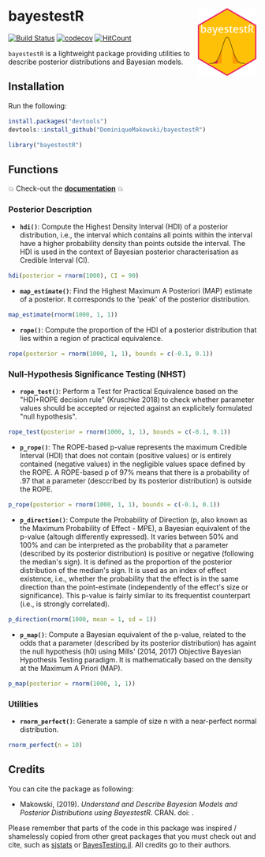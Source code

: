 
bayestestR <img src='man/figures/logo.svg' align="right" height="139" />
========================================================================

[![Build Status](https://travis-ci.org/DominiqueMakowski/bayestestR.svg?branch=master)](https://travis-ci.org/DominiqueMakowski/bayestestR) [![codecov](https://codecov.io/gh/DominiqueMakowski/bayestestR/branch/master/graph/badge.svg)](https://codecov.io/gh/DominiqueMakowski/bayestestR) [![HitCount](http://hits.dwyl.io/DominiqueMakowski/bayestestR.svg)](http://hits.dwyl.io/DominiqueMakowski/bayestestR) <!-- Add this to the README manually! --> <!-- [![Documentation](https://img.shields.io/badge/documentation-bayestestR-orange.svg?colorB=E91E63)](https://dominiquemakowski.github.io/bayestestR/) -->

`bayestestR` is a lightweight package providing utilities to describe posterior distributions and Bayesian models.

Installation
------------

Run the following:

``` r
install.packages("devtools")
devtools::install_github("DominiqueMakowski/bayestestR")
```

``` r
library("bayestestR")
```

Functions
---------

:boom: Check-out the [**documentation**](https://dominiquemakowski.github.io/bayestestR/) :boom:

### Posterior Description

-   **`hdi()`**: Compute the Highest Density Interval (HDI) of a posterior distribution, i.e., the interval which contains all points within the interval have a higher probability density than points outside the interval. The HDI is used in the context of Bayesian posterior characterisation as Credible Interval (CI).

``` r
hdi(posterior = rnorm(1000), CI = 90)
```

-   **`map_estimate()`**: Find the Highest Maximum A Posteriori (MAP) estimate of a posterior. It corresponds to the 'peak' of the posterior distribution.

``` r
map_estimate(rnorm(1000, 1, 1))
```

-   **`rope()`**: Compute the proportion of the HDI of a posterior distribution that lies within a region of practical equivalence.

``` r
rope(posterior = rnorm(1000, 1, 1), bounds = c(-0.1, 0.1))
```

### Null-Hypothesis Significance Testing (NHST)

-   **`rope_test()`**: Perform a Test for Practical Equivalence based on the "HDI+ROPE decision rule" (Kruschke 2018) to check whether parameter values should be accepted or rejected against an explicitely formulated "null hypothesis".

``` r
rope_test(posterior = rnorm(1000, 1, 1), bounds = c(-0.1, 0.1))
```

-   **`p_rope()`**: The ROPE-based p-value represents the maximum Credible Interval (HDI) that does not contain (positive values) or is entirely contained (negative values) in the negligible values space defined by the ROPE. A ROPE-based p of 97% means that there is a probability of .97 that a parameter (desccribed by its posterior distribution) is outside the ROPE.

``` r
p_rope(posterior = rnorm(1000, 1, 1), bounds = c(-0.1, 0.1))
```

-   **`p_direction()`**: Compute the Probability of Direction (p, also known as the Maximum Probability of Effect - MPE), a Bayesian equivalent of the p-value (altough differently expressed). It varies between 50% and 100% and can be interpreted as the probability that a parameter (described by its posterior distribution) is positive or negative (following the median's sign). It is defined as the proportion of the posterior distribution of the median's sign. It is used as an index of effect existence, i.e., whether the probability that the effect is in the same direction than the point-estimate (independently of the effect's size or significance). This p-value is fairly similar to its frequentist counterpart (i.e., is strongly correlated).

``` r
p_direction(rnorm(1000, mean = 1, sd = 1))
```

-   **`p_map()`**: Compute a Bayesian equivalent of the p-value, related to the odds that a parameter (described by its posterior distribution) has againt the null hypothesis (h0) using Mills' (2014, 2017) Objective Bayesian Hypothesis Testing paradigm. It is mathematically based on the density at the Maximum A Priori (MAP).

``` r
p_map(posterior = rnorm(1000, 1, 1))
```

### Utilities

-   **`rnorm_perfect()`**: Generate a sample of size n with a near-perfect normal distribution.

``` r
rnorm_perfect(n = 10)
```

Credits
-------

You can cite the package as following:

-   Makowski, (2019). *Understand and Describe Bayesian Models and Posterior Distributions using BayestestR*. CRAN. doi: .

Please remember that parts of the code in this package was inspired / shamelessly copied from other great packages that you must check out and cite, such as [sjstats](https://github.com/strengejacke/sjstats) or [BayesTesting.jl](https://github.com/tszanalytics/BayesTesting.jl). All credits go to their authors.
